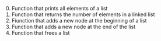 0. Function that prints all elements of a list
1. Function that returns the number of elements in a linked list
2. Fiunction that adds a new node at the beginning of a list
3. Function that adds a new node at the end of the list
4. Function that frees a list
